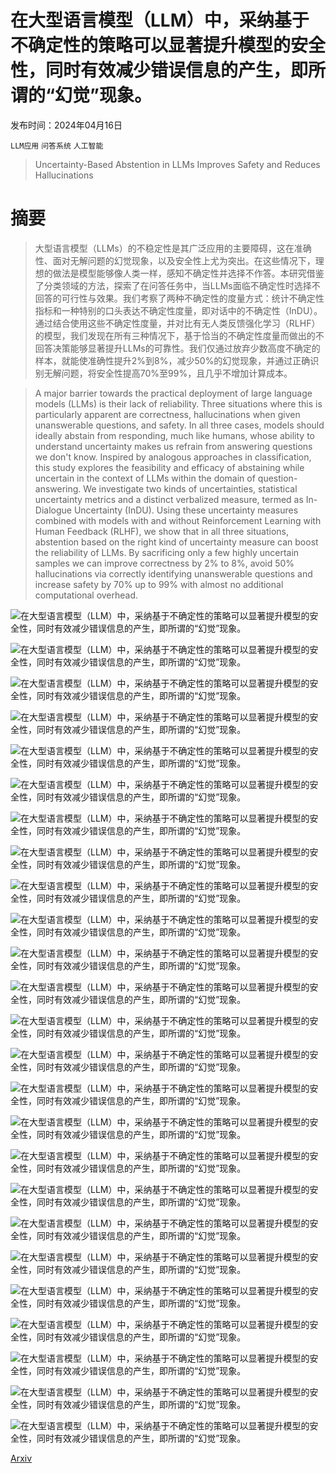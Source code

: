 # 在大型语言模型（LLM）中，采纳基于不确定性的策略可以显著提升模型的安全性，同时有效减少错误信息的产生，即所谓的“幻觉”现象。

发布时间：2024年04月16日

`LLM应用` `问答系统` `人工智能`

> Uncertainty-Based Abstention in LLMs Improves Safety and Reduces Hallucinations

# 摘要

> 大型语言模型（LLMs）的不稳定性是其广泛应用的主要障碍，这在准确性、面对无解问题的幻觉现象，以及安全性上尤为突出。在这些情况下，理想的做法是模型能够像人类一样，感知不确定性并选择不作答。本研究借鉴了分类领域的方法，探索了在问答任务中，当LLMs面临不确定性时选择不回答的可行性与效果。我们考察了两种不确定性的度量方式：统计不确定性指标和一种特别的口头表达不确定性度量，即对话中的不确定性（InDU）。通过结合使用这些不确定性度量，并对比有无人类反馈强化学习（RLHF）的模型，我们发现在所有三种情况下，基于恰当的不确定性度量而做出的不回答决策能够显著提升LLMs的可靠性。我们仅通过放弃少数高度不确定的样本，就能使准确性提升2%到8%，减少50%的幻觉现象，并通过正确识别无解问题，将安全性提高70%至99%，且几乎不增加计算成本。

> A major barrier towards the practical deployment of large language models (LLMs) is their lack of reliability. Three situations where this is particularly apparent are correctness, hallucinations when given unanswerable questions, and safety. In all three cases, models should ideally abstain from responding, much like humans, whose ability to understand uncertainty makes us refrain from answering questions we don't know. Inspired by analogous approaches in classification, this study explores the feasibility and efficacy of abstaining while uncertain in the context of LLMs within the domain of question-answering. We investigate two kinds of uncertainties, statistical uncertainty metrics and a distinct verbalized measure, termed as In-Dialogue Uncertainty (InDU). Using these uncertainty measures combined with models with and without Reinforcement Learning with Human Feedback (RLHF), we show that in all three situations, abstention based on the right kind of uncertainty measure can boost the reliability of LLMs. By sacrificing only a few highly uncertain samples we can improve correctness by 2% to 8%, avoid 50% hallucinations via correctly identifying unanswerable questions and increase safety by 70% up to 99% with almost no additional computational overhead.

![在大型语言模型（LLM）中，采纳基于不确定性的策略可以显著提升模型的安全性，同时有效减少错误信息的产生，即所谓的“幻觉”现象。](../../../paper_images/2404.10960/x2.png)

![在大型语言模型（LLM）中，采纳基于不确定性的策略可以显著提升模型的安全性，同时有效减少错误信息的产生，即所谓的“幻觉”现象。](../../../paper_images/2404.10960/x3.png)

![在大型语言模型（LLM）中，采纳基于不确定性的策略可以显著提升模型的安全性，同时有效减少错误信息的产生，即所谓的“幻觉”现象。](../../../paper_images/2404.10960/x4.png)

![在大型语言模型（LLM）中，采纳基于不确定性的策略可以显著提升模型的安全性，同时有效减少错误信息的产生，即所谓的“幻觉”现象。](../../../paper_images/2404.10960/x5.png)

![在大型语言模型（LLM）中，采纳基于不确定性的策略可以显著提升模型的安全性，同时有效减少错误信息的产生，即所谓的“幻觉”现象。](../../../paper_images/2404.10960/x6.png)

![在大型语言模型（LLM）中，采纳基于不确定性的策略可以显著提升模型的安全性，同时有效减少错误信息的产生，即所谓的“幻觉”现象。](../../../paper_images/2404.10960/x7.png)

![在大型语言模型（LLM）中，采纳基于不确定性的策略可以显著提升模型的安全性，同时有效减少错误信息的产生，即所谓的“幻觉”现象。](../../../paper_images/2404.10960/x8.png)

![在大型语言模型（LLM）中，采纳基于不确定性的策略可以显著提升模型的安全性，同时有效减少错误信息的产生，即所谓的“幻觉”现象。](../../../paper_images/2404.10960/x9.png)

![在大型语言模型（LLM）中，采纳基于不确定性的策略可以显著提升模型的安全性，同时有效减少错误信息的产生，即所谓的“幻觉”现象。](../../../paper_images/2404.10960/x10.png)

![在大型语言模型（LLM）中，采纳基于不确定性的策略可以显著提升模型的安全性，同时有效减少错误信息的产生，即所谓的“幻觉”现象。](../../../paper_images/2404.10960/x11.png)

![在大型语言模型（LLM）中，采纳基于不确定性的策略可以显著提升模型的安全性，同时有效减少错误信息的产生，即所谓的“幻觉”现象。](../../../paper_images/2404.10960/x12.png)

![在大型语言模型（LLM）中，采纳基于不确定性的策略可以显著提升模型的安全性，同时有效减少错误信息的产生，即所谓的“幻觉”现象。](../../../paper_images/2404.10960/x13.png)

![在大型语言模型（LLM）中，采纳基于不确定性的策略可以显著提升模型的安全性，同时有效减少错误信息的产生，即所谓的“幻觉”现象。](../../../paper_images/2404.10960/x14.png)

![在大型语言模型（LLM）中，采纳基于不确定性的策略可以显著提升模型的安全性，同时有效减少错误信息的产生，即所谓的“幻觉”现象。](../../../paper_images/2404.10960/x15.png)

![在大型语言模型（LLM）中，采纳基于不确定性的策略可以显著提升模型的安全性，同时有效减少错误信息的产生，即所谓的“幻觉”现象。](../../../paper_images/2404.10960/x16.png)

![在大型语言模型（LLM）中，采纳基于不确定性的策略可以显著提升模型的安全性，同时有效减少错误信息的产生，即所谓的“幻觉”现象。](../../../paper_images/2404.10960/x17.png)

![在大型语言模型（LLM）中，采纳基于不确定性的策略可以显著提升模型的安全性，同时有效减少错误信息的产生，即所谓的“幻觉”现象。](../../../paper_images/2404.10960/x18.png)

![在大型语言模型（LLM）中，采纳基于不确定性的策略可以显著提升模型的安全性，同时有效减少错误信息的产生，即所谓的“幻觉”现象。](../../../paper_images/2404.10960/x19.png)

![在大型语言模型（LLM）中，采纳基于不确定性的策略可以显著提升模型的安全性，同时有效减少错误信息的产生，即所谓的“幻觉”现象。](../../../paper_images/2404.10960/x20.png)

![在大型语言模型（LLM）中，采纳基于不确定性的策略可以显著提升模型的安全性，同时有效减少错误信息的产生，即所谓的“幻觉”现象。](../../../paper_images/2404.10960/x21.png)

![在大型语言模型（LLM）中，采纳基于不确定性的策略可以显著提升模型的安全性，同时有效减少错误信息的产生，即所谓的“幻觉”现象。](../../../paper_images/2404.10960/x22.png)

![在大型语言模型（LLM）中，采纳基于不确定性的策略可以显著提升模型的安全性，同时有效减少错误信息的产生，即所谓的“幻觉”现象。](../../../paper_images/2404.10960/x23.png)

![在大型语言模型（LLM）中，采纳基于不确定性的策略可以显著提升模型的安全性，同时有效减少错误信息的产生，即所谓的“幻觉”现象。](../../../paper_images/2404.10960/x24.png)

![在大型语言模型（LLM）中，采纳基于不确定性的策略可以显著提升模型的安全性，同时有效减少错误信息的产生，即所谓的“幻觉”现象。](../../../paper_images/2404.10960/x25.png)

![在大型语言模型（LLM）中，采纳基于不确定性的策略可以显著提升模型的安全性，同时有效减少错误信息的产生，即所谓的“幻觉”现象。](../../../paper_images/2404.10960/x26.png)

[Arxiv](https://arxiv.org/abs/2404.10960)